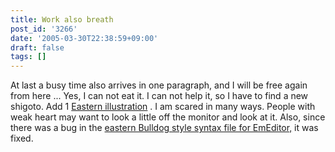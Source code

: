 ```yaml
---
title: Work also breath
post_id: '3266'
date: '2005-03-30T22:38:59+09:00'
draft: false
tags: []
---
```


At last a busy time also arrives in one paragraph, and I will be free again from here ... Yes, I can not eat it. I can not help it, so I have to find a new shigoto. Add 1 [Eastern illustration](/3265) . I am scared in many ways. People with weak heart may want to look a little off the monitor and look at it. Also, since there was a bug in the [eastern Bulldog style syntax file for EmEditor,](/emeditor-danmakufu) it was fixed.